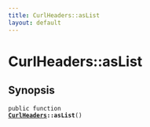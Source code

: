 ```yaml
---
title: CurlHeaders::asList
layout: default
---
```


# CurlHeaders::asList

## Synopsis

<code>public function <b><a href="CurlHeaders">CurlHeaders</a>::asList</b>()</code>

